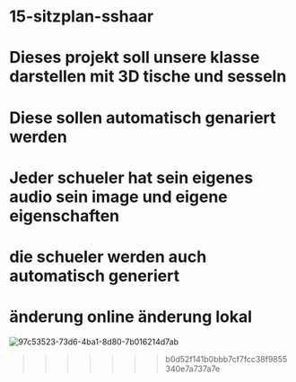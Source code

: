 # 15-sitzplan-sshaar
# Dieses projekt soll unsere klasse darstellen mit 3D tische und sesseln
# Diese sollen automatisch genariert werden 
# Jeder schueler hat sein eigenes audio sein image und eigene eigenschaften 
# die schueler werden auch automatisch generiert  
# änderung online änderung lokal
![97c53523-73d6-4ba1-8d80-7b016214d7ab](https://github.com/user-attachments/assets/92aa1762-5977-4533-a16b-7f34a544b4d9)
>>>>>>> b0d52f141b0bbb7cf7fcc38f9855340e7a737a7e
